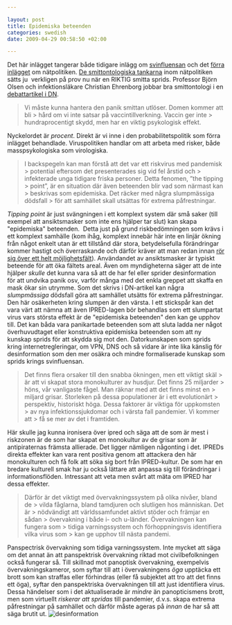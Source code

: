 ```yaml
--- 

layout: post
title: Epidemiska beteenden 
categories: swedish 
date: 2009-04-29 00:58:50 +02:00 

---
```


Det här inlägget tangerar både tidigare inlägg om [svinfluensan](http://www.blay.se/2009-04-27-smittor-geometri-och-information-om-svinfluensan.html) och det [förra inlägget](http://www.blay.se/2009-04-27-fwd-jonas-andersson-om-natpolitik.html) om nätpolitiken. [De smittontologiska tankarna](http://christopherkullenberg.se/?p=336) inom nätpolitiken sätts ju  verkligen på prov nu när en RIKTIG smitta sprids. Professor Björn Olsen och infektionsläkare Christian Ehrenborg jobbar bra smittontologi i en [debattartikel i DN](http://www.dn.se/opinion/debatt/svininfluensan-har-kraft-att-utvecklas-till-pandemi-1.853714).

> Vi måste kunna hantera den panik smittan utlöser. Domen kommer att bli > hård om vi inte satsar på vaccintillverkning. Vaccin ger inte > hundraprocentigt skydd, men har en viktig psykologisk effekt.

Nyckelordet är *procent*. Direkt är vi inne i den probabilitetspolitik som förra inlägget behandlade. Viruspolitiken handlar om att arbeta med risker, både masspsykologiska som virologiska.

> I backspegeln kan man förstå att det var ett riskvirus med pandemisk > potential eftersom det presenterades sig vid fel årstid och > infekterade unga tidigare friska personer. Detta fenomen, ”the tipping > point”, är en situation där även beteenden blir vad som närmast kan > beskrivas som epidemiska. Det räcker med några slumpmässiga dödsfall > för att samhället skall utsättas för extrema påfrestningar.

*Tipping point* är just svängningen i ett komplext system där små saker (till exempel att ansiktsmasker som inte ens hjälper tar slut) kan skapa "epidemiska" beteenden.  Detta just på grund riskbedömningen som krävs i ett komplext samhälle (kom ihåg, komplext innebär här inte en linjär ökning från något enkelt utan är ett tillstånd där stora, betydelsefulla förändringar kommer hastigt och överraskande och därför kräver att man redan innan [rör sig över ett helt möjlighetsfält](http://www.blay.se/2008-10-01-wayne-gretzky-som-signalspanare.html)). Användandet av ansiktsmasker är typiskt beteende för att öka fältets areal. Även om myndigheterna säger att de inte hjälper *skulle* det kunna vara så att de har fel eller sprider desinformation för att undvika panik osv, varför många med det enkla greppet att skaffa en mask ökar sin utrymme. Som det skrivs i DN-artikel kan några *slumpmässiga* dödsfall göra att samhället utsätts för extrema påfrestningar. Den här osäkerheten kring slumpen är den värsta. I ett stickspår kan det vara värt att nämna att även IPRED-lagen bör behandlas som ett slumpartat virus vars största effekt är de "epidemiska beteenden" den kan ge upphov till. Det kan båda vara panikartade beteenden som att sluta ladda ner något överhuvudtaget eller konstruktiva epidemiska beteenden som att ny kunskap sprids för att skydda sig mot den. Datorkunskapen som sprids kring internetregleringar, om VPN, DNS och så vidare är inte lika känslig för desinformation som den mer osäkra och mindre formaliserade kunskap som sprids krings svinfluensan.

> Det finns flera orsaker till den snabba ökningen, men ett viktigt skäl > är att vi skapat stora monokulturer av husdjur. Det finns 25 miljarder > höns, vår vanligaste fågel. Man räknar med att det finns minst en > miljard grisar. Storleken på dessa populationer är i ett evolutionärt > perspektiv, historiskt höga. Dessa faktorer är viktiga för uppkomsten > av nya infektionssjukdomar och i värsta fall pandemier. Vi kommer att > få se mer av det i framtiden.

Här skulle jag kunna ironisera över ipred och säga att de som är mest i riskzonen är de som har skapat en monokultur av de grisar som är antipiraternas främsta allierade. Det ligger nämligen någonting i det. IPREDs direkta effekter kan vara rent positiva genom att attackera den här monokulturen och få folk att söka sig bort från IPRED-kultur. De som har en bredare kulturell smak har ju också lättare att anpassa sig till förändringar i informationsflöden. Intressant att veta men svårt att mäta om IPRED har dessa effekter.

> Därför är det viktigt med övervakningssystem på olika nivåer, bland de > vilda fåglarna, bland tamdjuren och slutligen hos människan. Det är > nödvändigt att världssamfundet aktivt stöder och främjar en sådan > övervakning i både i- och u-länder. Övervakningen kan fungera som > tidiga varningssystem och förhoppningsvis identifiera vilka virus som > kan ge upphov till nästa pandemi.

Panspectrisk övervakning som tidiga varningssystem. Inte mycket att säga om det annat än att panspektrisk övervakning riktad mot civilbefolkningen också fungerar så. Till skillnad mot panoptisk övervakning, exempelvis övervakningskameror, som syftar till att i övervakningens *öga* upptäcka ett brott som kan straffas eller förhindras (eller få subjektet att tro att det finns ett öga), syftar den panspektriska övervakningen till att just identifiera virus. Dessa händelser som i det aktualiserade är *mindre* än panopticismens brott, men som virtuellt *riskerar att spridas* till pandemier, d.v.s. skapa extrema påfrestningar på samhället och därför måste ageras på *innan* de har så att säga brutit ut. ![](http://s3.amazonaws.com/twitpic/photos/large/7005146.jpg?AWSAccessKeyId=0ZRYP5X5F6FSMBCCSE82&Expires=1240960912&Signature=YlbVimZ34NoFANVHMathi17DShQ%3D "desinformation") 